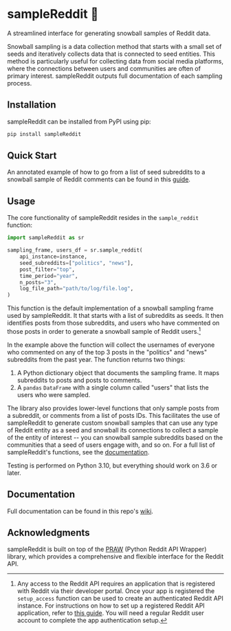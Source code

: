 # sampleReddit 🫴

A streamlined interface for generating snowball samples of Reddit data. 

Snowball sampling is a data collection method that starts with a small set of seeds and iteratively collects data that is connected to seed entities. This method is particularly useful for collecting data from social media platforms, where the connections between users and communities are often of primary interest. sampleReddit outputs full documentation of each sampling process.

## Installation

sampleReddit can be installed from PyPI using pip:

```bash
pip install sampleReddit
```

## Quick Start

An annotated example of how to go from a list of seed subreddits to a snowball sample of Reddit comments can be found in this [guide](https://github.com/ReedMerrill/sampleReddit/wiki/Data-Collection-Example).

## Usage

The core functionality of sampleReddit resides in the `sample_reddit` function:

```python
import sampleReddit as sr

sampling_frame, users_df = sr.sample_reddit(
    api_instance=instance,
    seed_subreddits=["politics", "news"],
    post_filter="top",
    time_period="year",
    n_posts="3",
    log_file_path="path/to/log/file.log",
)
```

This function is the default implementation of a snowball sampling frame used by sampleReddit. It that starts with a list of subreddits as seeds. It then identifies posts from those subreddits, and users who have commented on those posts in order to generate a snowball sample of Reddit users.[^1]

In the example above the function will collect the usernames of everyone who commented on any of the top 3 posts in the "politics" and "news" subreddits from the past year. The function returns two things:

1. A Python dictionary object that documents the sampling frame. It maps subreddits to posts and posts to comments.
2. A `pandas` `DataFrame` with a single column called "users" that lists the users who were sampled.

The library also provides lower-level functions that only sample posts from a subreddit, or comments from a list of posts IDs. This facilitates the use of sampleReddit to generate custom snowball samples that can use any type of Reddit entity as a seed and snowball its connections to collect a sample of the entity of interest -- you can snowball sample subreddits based on the communities that a seed of users engage with, and so on. For a full list of sampleReddit's functions, see the [documentation](https://github.com/ReedMerrill/sampleReddit/wiki/User-Manual).

[^1]: Any access to the Reddit API requires an application that is registered with Reddit via their developer portal. Once your app is registered the `setup_access` function can be used to create an authenticated Reddit API instance. For instructions on how to set up a registered Reddit API application, refer to [this guide](https://github.com/reddit-archive/reddit/wiki/OAuth2-App-Types#script-app). You will need a regular Reddit user account to complete the app authentication setup.

Testing is performed on Python 3.10, but everything should work on 3.6 or later.

## Documentation

Full documentation can be found in this repo's [wiki](https://github.com/ReedMerrill/sampleReddit/wiki/User-Manual).

## Acknowledgments

sampleReddit is built on top of the [PRAW](https://github.com/praw-dev/praw) (Python Reddit API Wrapper) library, which provides a comprehensive and flexible interface for the Reddit API.
